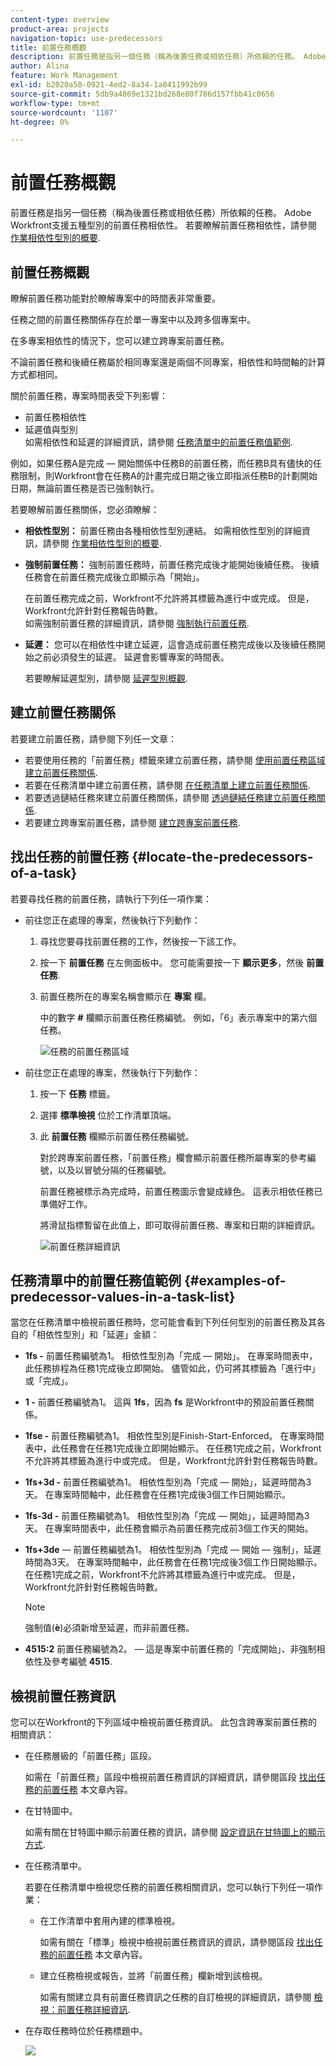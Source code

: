 ```yaml
---
content-type: overview
product-area: projects
navigation-topic: use-predecessors
title: 前置任務概觀
description: 前置任務是指另一個任務（稱為後置任務或相依任務）所依賴的任務。 Adobe Workfront支援五種型別的前置任務相依性。
author: Alina
feature: Work Management
exl-id: b2020a50-0921-4ed2-8a34-1a0411992b99
source-git-commit: 5db9a4869e1321bd268e80f786d157fbb41c0656
workflow-type: tm+mt
source-wordcount: '1107'
ht-degree: 0%

---
```


# 前置任務概觀

<!-- 

CONTEXT SENSITIVE HELP article. DO NOT CHANGE THE NAME OF THE ARTICLE/ DO NOT MOVE OR DELETE! -->

前置任務是指另一個任務（稱為後置任務或相依任務）所依賴的任務。 Adobe Workfront支援五種型別的前置任務相依性。 若要瞭解前置任務相依性，請參閱 [作業相依性型別的概要](../../../manage-work/tasks/use-prdcssrs/task-dependency-types.md).

## 前置任務概觀

瞭解前置任務功能對於瞭解專案中的時間表非常重要。

任務之間的前置任務關係存在於單一專案中以及跨多個專案中。

在多專案相依性的情況下，您可以建立跨專案前置任務。

不論前置任務和後續任務屬於相同專案還是兩個不同專案，相依性和時間軸的計算方式都相同。

關於前置任務，專案時間表受下列影響：

* 前置任務相依性
* 延遲值與型別\
  如需相依性和延遲的詳細資訊，請參閱 [任務清單中的前置任務值範例](#examples-of-predecessor-values-in-a-task-list).

例如，如果任務A是完成 — 開始關係中任務B的前置任務，而任務B具有儘快的任務限制，則Workfront會在任務A的計畫完成日期之後立即指派任務B的計劃開始日期，無論前置任務是否已強制執行。

若要瞭解前置任務關係，您必須瞭解：

* **相依性型別：** 前置任務由各種相依性型別連結。 如需相依性型別的詳細資訊，請參閱 [作業相依性型別的概要](../../../manage-work/tasks/use-prdcssrs/task-dependency-types.md).

* **強制前置任務：** 強制前置任務時，前置任務完成後才能開始後續任務。 後續任務會在前置任務完成後立即顯示為「開始」。

  在前置任務完成之前，Workfront不允許將其標籤為進行中或完成。 但是，Workfront允許針對任務報告時數。\
  如需強制前置任務的詳細資訊，請參閱 [強制執行前置任務](../../../manage-work/tasks/use-prdcssrs/enforced-predecessors.md).

* **延遲：** 您可以在相依性中建立延遲，這會造成前置任務完成後以及後續任務開始之前必須發生的延遲。 延遲會影響專案的時間表。

  若要瞭解延遲型別，請參閱 [延遲型別概觀](../../../manage-work/tasks/use-prdcssrs/lag-types.md).

## 建立前置任務關係

若要建立前置任務，請參閱下列任一文章：

* 若要使用任務的「前置任務」標籤來建立前置任務，請參閱 [使用前置任務區域建立前置任務關係](../../../manage-work/tasks/use-prdcssrs/create-predecessors-in-predecessors-area.md).
* 若要在任務清單中建立前置任務，請參閱 [在任務清單上建立前置任務關係](../../../manage-work/tasks/use-prdcssrs/create-predecessors-on-task-list.md).
* 若要透過鏈結任務來建立前置任務關係，請參閱 [透過鏈結任務建立前置任務關係](../../../manage-work/tasks/use-prdcssrs/create-predecessors-by-chaining-tasks.md).
* 若要建立跨專案前置任務，請參閱 [建立跨專案前置任務](../../../manage-work/tasks/use-prdcssrs/cross-project-predecessors.md).

## 找出任務的前置任務 {#locate-the-predecessors-of-a-task}

若要尋找任務的前置任務，請執行下列任一項作業：

* 前往您正在處理的專案，然後執行下列動作：

   1. 尋找您要尋找前置任務的工作，然後按一下該工作。
   1. 按一下 **前置任務** 在左側面板中。 您可能需要按一下 **顯示更多**，然後 **前置任務**.
   1. 前置任務所在的專案名稱會顯示在 **專案** 欄。

      中的數字 **#** 欄顯示前置任務任務編號。 例如，「6」表示專案中的第六個任務。

      ![任務的前置任務區域](assets/predecessors-area-with-task-header.png)

* 前往您正在處理的專案，然後執行下列動作：

   1. 按一下 **任務** 標籤。
   1. 選擇 **標準檢視** 位於工作清單頂端。
   1. 此 **前置任務** 欄顯示前置任務任務編號。

      對於跨專案前置任務，「前置任務」欄會顯示前置任務所屬專案的參考編號，以及以冒號分隔的任務編號。

      前置任務被標示為完成時，前置任務圖示會變成綠色。 這表示相依任務已準備好工作。

      將滑鼠指標暫留在此值上，即可取得前置任務、專案和日期的詳細資訊。

      ![前置任務詳細資訊](assets/predecessor-details-in-task-list.png)

## 任務清單中的前置任務值範例 {#examples-of-predecessor-values-in-a-task-list}

當您在任務清單中檢視前置任務時，您可能會看到下列任何型別的前置任務及其各自的「相依性型別」和「延遲」金額：

* **1fs -** 前置任務編號為1。 相依性型別為「完成 — 開始」。 在專案時間表中，此任務排程為任務1完成後立即開始。 儘管如此，仍可將其標籤為「進行中」或「完成」。
* **1 -** 前置任務編號為1。 這與 **1fs**，因為 **fs** 是Workfront中的預設前置任務關係。

* **1fse -** 前置任務編號為1。 相依性型別是Finish-Start-Enforced。 在專案時間表中，此任務會在任務1完成後立即開始顯示。 在任務1完成之前，Workfront不允許將其標籤為進行中或完成。 但是，Workfront允許針對任務報告時數。
* **1fs+3d -** 前置任務編號為1。 相依性型別為「完成 — 開始」，延遲時間為3天。 在專案時間軸中，此任務會在任務1完成後3個工作日開始顯示。
* **1fs-3d -** 前置任務編號為1。 相依性型別為「完成 — 開始」，延遲時間為3天。 在專案時間表中，此任務會顯示為前置任務完成前3個工作天的開始。
* **1fs+3de**  — 前置任務編號為1。 相依性型別為「完成 — 開始 — 強制」，延遲時間為3天。 在專案時間軸中，此任務會在任務1完成後3個工作日開始顯示。 在任務1完成之前，Workfront不允許將其標籤為進行中或完成。 但是，Workfront允許針對任務報告時數。

  >[!NOTE]
  >
  >強制值(**è**)必須新增至延遲，而非前置任務。

* **4515:2** 前置任務編號為2。  — 這是專案中前置任務的「完成開始」、非強制相依性及參考編號 **4515**.

## 檢視前置任務資訊

您可以在Workfront的下列區域中檢視前置任務資訊。 此包含跨專案前置任務的相關資訊：

* 在任務層級的「前置任務」區段。

  如需在「前置任務」區段中檢視前置任務資訊的詳細資訊，請參閱區段 [找出任務的前置任務](#locate-the-predecessors-of-a-task) 本文章內容。

* 在甘特圖中。

  如需有關在甘特圖中顯示前置任務的資訊，請參閱 [設定資訊在甘特圖上的顯示方式](../../../manage-work/gantt-chart/use-the-gantt-chart/configure-info-on-gantt-chart.md).

* 在任務清單中。

  若要在任務清單中檢視您任務的前置任務相關資訊，您可以執行下列任一項作業：

   * 在工作清單中套用內建的標準檢視。

     如需有關在「標準」檢視中檢視前置任務資訊的資訊，請參閱區段 [找出任務的前置任務](#locate-the-predecessors-of-a-task) 本文章內容。

   * 建立任務檢視或報告，並將「前置任務」欄新增到該檢視。

     如需有關建立具有前置任務資訊之任務的自訂檢視的詳細資訊，請參閱 [檢視：前置任務詳細資訊](../../../reports-and-dashboards/reports/custom-view-filter-grouping-samples/view-predecessor-details.md).

* 在存取任務時位於任務標題中。

  ![](assets/qs-predecessor-info-in-task-header-350x141.png)
